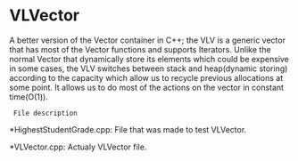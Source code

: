 # VLVector
A better version of the Vector container in C++; the VLV is a generic vector that has most of the Vector functions and supports Iterators.
Unlike the normal Vector that dynamically store its elements which could be expensive in some cases, 
the VLV switches between stack and heap(dynamic storing) according to the capacity which allow us to recycle previous allocations at some point.
It allows us to do most of the actions on the vector in constant time(O(1)).

     File description     


*HighestStudentGrade.cpp:
  File that was made to test VLVector.

*VLVector.cpp:
  Actualy VLVector file.
  
